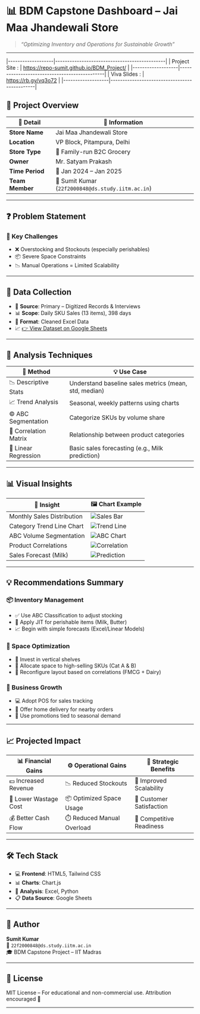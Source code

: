 # 📊 BDM Capstone Dashboard – Jai Maa Jhandewali Store

> _“Optimizing Inventory and Operations for Sustainable Growth”_
---

|-------------------|----------------------------------------------|
| Project Site :    | https://repo-sumit.github.io/BDM_Project/    |
|-------------------|----------------------------------------------|
| Viva Slides :     | https://rb.gy/vq3o72                         |
|-------------------|----------------------------------------------|


## 🏪 Project Overview

| 🧾 Detail          | 📍 Information                              |
|-------------------|----------------------------------------------|
| **Store Name**     | Jai Maa Jhandewali Store                    |
| **Location**       | VP Block, Pitampura, Delhi                  |
| **Store Type**     | 🛒 Family-run B2C Grocery                   |
| **Owner**          | Mr. Satyam Prakash                          |
| **Time Period**    | 📅 Jan 2024 – Jan 2025                      |
| **Team Member**    | 👤 Sumit Kumar (`22f2000848@ds.study.iitm.ac.in`) |

---

## ❓ Problem Statement

### 🔴 Key Challenges

- ❌ Overstocking and Stockouts (especially perishables)
- 📦 Severe Space Constraints
- 📉 Manual Operations = Limited Scalability

---

## 📁 Data Collection

- 📌 **Source**: Primary – Digitized Records & Interviews
- 📊 **Scope**: Daily SKU Sales (13 items), 398 days
- 🧹 **Format**: Cleaned Excel Data  
- 📈 [👉 View Dataset on Google Sheets](https://docs.google.com/spreadsheets/d/1hMAmaAbf4dJ4aiPyztVxLYa6_tDHUOJYUaob6Naxx18/edit?usp=sharing)

---

## 🔬 Analysis Techniques

| 🧠 Method              | 💡 Use Case                                                   |
|------------------------|---------------------------------------------------------------|
| 📉 Descriptive Stats   | Understand baseline sales metrics (mean, std, median)         |
| 📈 Trend Analysis      | Seasonal, weekly patterns using charts                        |
| ©️ ABC Segmentation | Categorize SKUs by volume share                               |
| 🔗 Correlation Matrix  | Relationship between product categories                       |
| 🤖 Linear Regression   | Basic sales forecasting (e.g., Milk prediction)               |

---

## 📊 Visual Insights

| 📌 Insight                         | 🖼️ Chart Example                                                  |
|-----------------------------------|-------------------------------------------------------------------|
| Monthly Sales Distribution        | ![Sales Bar](https://i.ibb.co/vvgmkBBK/Screenshot-2025-04-22-074654.png)|
| Category Trend Line Chart         | ![Trend Line](https://i.ibb.co/4ZFgPwMQ/Screenshot-2025-04-22-074936.png)  |
| ABC Volume Segmentation           | ![ABC Chart](https://i.ibb.co/vptmtvT/Screenshot-2025-04-22-075705.png)        |
| Product Correlations              | ![Correlation](https://i.ibb.co/VWT6kBq2/Screenshot-2025-04-22-075258.png)|
| Sales Forecast (Milk)             | ![Prediction](https://i.ibb.co/tTp4VPps/Screenshot-2025-04-22-075506.png)|

---

## 💡 Recommendations Summary

### 📦 Inventory Management
- ✅ Use ABC Classification to adjust stocking
- 🧊 Apply JIT for perishable items (Milk, Butter)
- 📈 Begin with simple forecasts (Excel/Linear Models)

### 🧱 Space Optimization
- 📐 Invest in vertical shelves
- 🧮 Allocate space to high-selling SKUs (Cat A & B)
- 🔄 Reconfigure layout based on correlations (FMCG + Dairy)

### 🚀 Business Growth
- 💻 Adopt POS for sales tracking
- 🛵 Offer home delivery for nearby orders
- 🧠 Use promotions tied to seasonal demand

---

## 📈 Projected Impact

| 📊 Financial Gains     | ⚙️ Operational Gains       | 🧭 Strategic Benefits        |
|------------------------|----------------------------|------------------------------|
| 💵 Increased Revenue   | 📉 Reduced Stockouts       | 🚀 Improved Scalability     |
| 🧊 Lower Wastage Cost  | 📦 Optimized Space Usage   | 🤝 Customer Satisfaction    |
| 💰 Better Cash Flow    | ⏱️ Reduced Manual Overload | 🏁 Competitive Readiness    |

---

## 🛠️ Tech Stack

- 💻 **Frontend**: HTML5, Tailwind CSS
- 📊 **Charts**: Chart.js
- 🧠 **Analysis**: Excel, Python
- 📋 **Data Source**: Google Sheets

---

## 🧠 Author

**Sumit Kumar**  
📧 `22f2000848@ds.study.iitm.ac.in`  
🎓 BDM Capstone Project – IIT Madras

---

## 🪪 License

MIT License – For educational and non-commercial use. Attribution encouraged 🙏

---
